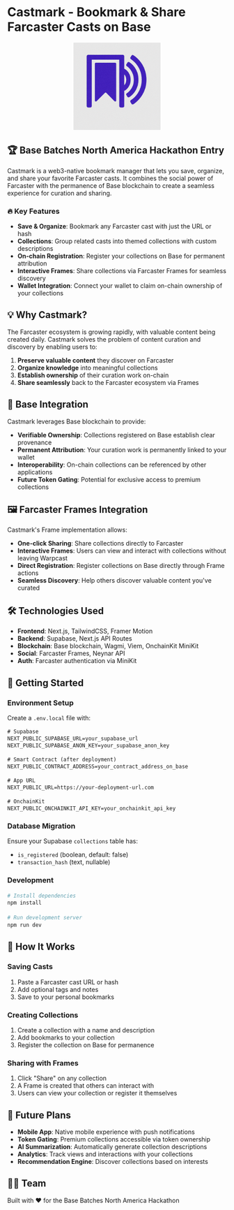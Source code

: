 # Castmark - Bookmark & Share Farcaster Casts on Base

<p align="center">
  <img src="public/castmarklogo.png" alt="Castmark Logo" width="200" />
</p>

## 🏆 Base Batches North America Hackathon Entry

Castmark is a web3-native bookmark manager that lets you save, organize, and share your favorite Farcaster casts. It combines the social power of Farcaster with the permanence of Base blockchain to create a seamless experience for curation and sharing.

### 🔥 Key Features

- **Save & Organize**: Bookmark any Farcaster cast with just the URL or hash
- **Collections**: Group related casts into themed collections with custom descriptions
- **On-chain Registration**: Register your collections on Base for permanent attribution
- **Interactive Frames**: Share collections via Farcaster Frames for seamless discovery
- **Wallet Integration**: Connect your wallet to claim on-chain ownership of your collections

## 💡 Why Castmark?

The Farcaster ecosystem is growing rapidly, with valuable content being created daily. Castmark solves the problem of content curation and discovery by enabling users to:

1. **Preserve valuable content** they discover on Farcaster
2. **Organize knowledge** into meaningful collections
3. **Establish ownership** of their curation work on-chain
4. **Share seamlessly** back to the Farcaster ecosystem via Frames

## 🔗 Base Integration

Castmark leverages Base blockchain to provide:

- **Verifiable Ownership**: Collections registered on Base establish clear provenance
- **Permanent Attribution**: Your curation work is permanently linked to your wallet
- **Interoperability**: On-chain collections can be referenced by other applications
- **Future Token Gating**: Potential for exclusive access to premium collections

## 🖼️ Farcaster Frames Integration

Castmark's Frame implementation allows:

- **One-click Sharing**: Share collections directly to Farcaster
- **Interactive Frames**: Users can view and interact with collections without leaving Warpcast
- **Direct Registration**: Register collections on Base directly through Frame actions
- **Seamless Discovery**: Help others discover valuable content you've curated

## 🛠️ Technologies Used

- **Frontend**: Next.js, TailwindCSS, Framer Motion
- **Backend**: Supabase, Next.js API Routes
- **Blockchain**: Base blockchain, Wagmi, Viem, OnchainKit MiniKit
- **Social**: Farcaster Frames, Neynar API
- **Auth**: Farcaster authentication via MiniKit

## 🚀 Getting Started

### Environment Setup

Create a `.env.local` file with:

```
# Supabase
NEXT_PUBLIC_SUPABASE_URL=your_supabase_url
NEXT_PUBLIC_SUPABASE_ANON_KEY=your_supabase_anon_key

# Smart Contract (after deployment)
NEXT_PUBLIC_CONTRACT_ADDRESS=your_contract_address_on_base

# App URL
NEXT_PUBLIC_URL=https://your-deployment-url.com

# OnchainKit
NEXT_PUBLIC_ONCHAINKIT_API_KEY=your_onchainkit_api_key
```

### Database Migration

Ensure your Supabase `collections` table has:

- `is_registered` (boolean, default: false)
- `transaction_hash` (text, nullable)

### Development

```bash
# Install dependencies
npm install

# Run development server
npm run dev
```

## 🧠 How It Works

### Saving Casts

1. Paste a Farcaster cast URL or hash
2. Add optional tags and notes
3. Save to your personal bookmarks

### Creating Collections

1. Create a collection with a name and description
2. Add bookmarks to your collection
3. Register the collection on Base for permanence

### Sharing with Frames

1. Click "Share" on any collection
2. A Frame is created that others can interact with
3. Users can view your collection or register it themselves

## 🌱 Future Plans

- **Mobile App**: Native mobile experience with push notifications
- **Token Gating**: Premium collections accessible via token ownership
- **AI Summarization**: Automatically generate collection descriptions
- **Analytics**: Track views and interactions with your collections
- **Recommendation Engine**: Discover collections based on interests

## 🧑‍💻 Team

Built with ❤️ for the Base Batches North America Hackathon
